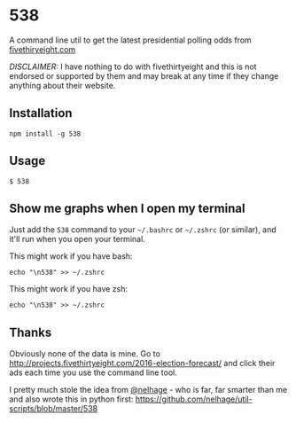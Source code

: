 # 538

A command line util to get the latest presidential polling odds from [fivethiryeight.com](http://projects.fivethirtyeight.com/2016-election-forecast/)

*DISCLAIMER:* I have nothing to do with fivethirtyeight and this is not endorsed or supported by them
and may break at any time if they change anything about their website.

## Installation

`npm install -g 538`

## Usage

`$ 538`

## Show me graphs when I open my terminal

Just add the `538` command to your `~/.bashrc` or `~/.zshrc` (or similar), and it'll run when you
open your terminal.

This might work if you have bash:

```
echo "\n538" >> ~/.zshrc
```

This might work if you have zsh:

```
echo "\n538" >> ~/.zshrc
```

## Thanks

Obviously none of the data is mine. Go to http://projects.fivethirtyeight.com/2016-election-forecast/
and click their ads each time you use the command line tool.

I pretty much stole the idea from [@nelhage](https://github.com/nelhage) - who is far, far smarter than me and also wrote this in
python first: https://github.com/nelhage/util-scripts/blob/master/538
